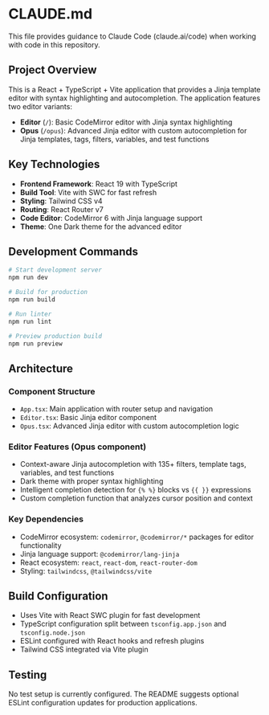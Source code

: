 # CLAUDE.md

This file provides guidance to Claude Code (claude.ai/code) when working with code in this repository.

## Project Overview

This is a React + TypeScript + Vite application that provides a Jinja template editor with syntax highlighting and autocompletion. The application features two editor variants:

- **Editor** (`/`): Basic CodeMirror editor with Jinja syntax highlighting
- **Opus** (`/opus`): Advanced Jinja editor with custom autocompletion for Jinja templates, tags, filters, variables, and test functions

## Key Technologies

- **Frontend Framework**: React 19 with TypeScript
- **Build Tool**: Vite with SWC for fast refresh
- **Styling**: Tailwind CSS v4
- **Routing**: React Router v7
- **Code Editor**: CodeMirror 6 with Jinja language support
- **Theme**: One Dark theme for the advanced editor

## Development Commands

```bash
# Start development server
npm run dev

# Build for production
npm run build

# Run linter
npm run lint

# Preview production build
npm run preview
```

## Architecture

### Component Structure
- `App.tsx`: Main application with router setup and navigation
- `Editor.tsx`: Basic Jinja editor component
- `Opus.tsx`: Advanced Jinja editor with custom autocompletion logic

### Editor Features (Opus component)
- Context-aware Jinja autocompletion with 135+ filters, template tags, variables, and test functions
- Dark theme with proper syntax highlighting
- Intelligent completion detection for `{% %}` blocks vs `{{ }}` expressions
- Custom completion function that analyzes cursor position and context

### Key Dependencies
- CodeMirror ecosystem: `codemirror`, `@codemirror/*` packages for editor functionality
- Jinja language support: `@codemirror/lang-jinja`
- React ecosystem: `react`, `react-dom`, `react-router-dom`
- Styling: `tailwindcss`, `@tailwindcss/vite`

## Build Configuration

- Uses Vite with React SWC plugin for fast development
- TypeScript configuration split between `tsconfig.app.json` and `tsconfig.node.json`
- ESLint configured with React hooks and refresh plugins
- Tailwind CSS integrated via Vite plugin

## Testing

No test setup is currently configured. The README suggests optional ESLint configuration updates for production applications.
